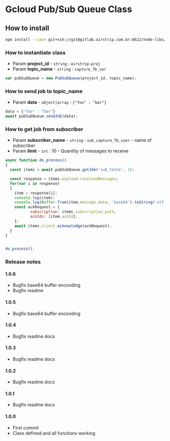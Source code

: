 # Gcloud Pub/Sub Queue Class

## How to install

``` sh
npm install --save git+ssh://git@gitlab.airstrip.com.br:6622/node-libs/pubsub-queue.git
```

### How to instantiate class


 - Param **project_id** - ``` string ``` : ``` airstrip-proj ```
 - Param **topic_name** - ``` string ``` : ``` capture_fb_ser ```

``` js
var pubSubQueue = new PubSubQueue(project_id, topic_name);
```

### How to send job to topic_name

 - Param **data** - ``` object|array ``` : ``` {"foo" : "bar"} ```

``` js
data = {"foo" : "bar"}
await pubSubQueue.sendJob(data);

```

### How to get job from subscriber

 - Param **subscriber_name** - ``` string ``` : ``` sub_capture_fb_user ``` - name of subscriber
 - Param **limit** - ``` int ``` : 10 - Quantity of messages to receive


``` js
async function do_process()
{
  const items = await pubSubQueue.getJob('sub_teste', 1);

  const response = items.payload.receivedMessages;
  for(var i in response)
  {
    item = response[i];
    console.log(item);
    console.log(Buffer.from(item.message.data, 'base64').toString('utf-8'));
    const ackRequest = {
           subscription: items.subscription_path,
           ackIds: [item.ackId],
    };
    await items.client.acknowledge(ackRequest);
  }
}


do_process();
```


### Release notes
#### 1.0.6
 - Bugfix base64 buffer enconding
 - Bugfix readme
#### 1.0.5
 - Bugfix base64 buffer enconding

#### 1.0.4
 - Bugfix readme docs

#### 1.0.3
 - Bugfix readme docs

#### 1.0.2
 - Bugfix readme docs

#### 1.0.1
 - Bugfix readme docs

#### 1.0.0
 - First commit
 - Class defined and all functions working
